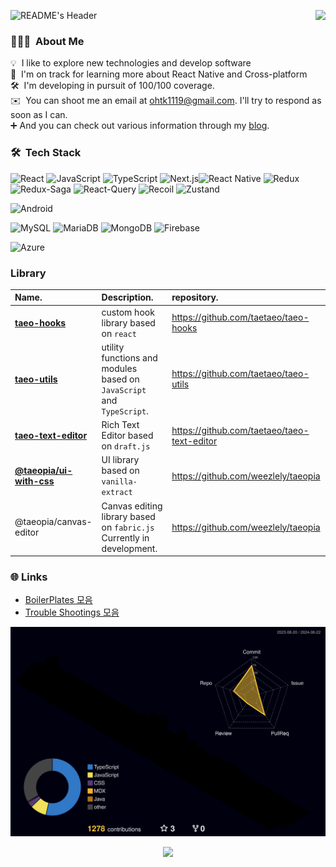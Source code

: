 <a href="https://hits.seeyoufarm.com"><img src="https://hits.seeyoufarm.com/api/count/incr/badge.svg?url=https%3A%2F%2Fgithub.com%2Fdahhnym&count_bg=%2379C83D&title_bg=%23555555&icon=&icon_color=%23E7E7E7&title=hits&edge_flat=true" align="right"/></a>

![README's Header](https://capsule-render.vercel.app/api?type=waving&color=gradient&height=300&section=header&text=Hello👋%20I'm%20Taeo%20👨🏻‍💻%20&fontSize=90&fontAlignY=45)

### 👨🏻‍💻 &nbsp;About Me

💡 &nbsp;I like to explore new technologies and develop software\
🌱 &nbsp;I'm on track for learning more about React Native and Cross-platform\
🛠  &nbsp;I'm developing in pursuit of 100/100 coverage.\
✉️ &nbsp;You can shoot me an email at ohtk1119@gmail.com. I'll try to respond as soon as I can.\
:heavy_plus_sign: And you can check out various information through my [blog](https://tkolab.tistory.com/).

### 🛠 &nbsp;Tech Stack

![React](https://img.shields.io/badge/React-20232A?style=for-the-badge&logo=react&logoColor=61DAFB)
![JavaScript](https://img.shields.io/badge/JavaScript-F7DF1E?style=for-the-badge&logo=javascript&logoColor=black)
![TypeScript](https://img.shields.io/badge/TypeScript-007ACC?style=for-the-badge&logo=typescript&logoColor=white)
![Next.js](https://img.shields.io/badge/Next.js-000000?style=for-the-badge&logo=nextdotjs&logoColor=white)![React Native](https://img.shields.io/badge/React_Native-20232A?style=for-the-badge&logo=react&logoColor=61DAFB)
![Redux](https://img.shields.io/badge/Redux-764ABC?style=for-the-badge&logo=redux&logoColor=white)
![Redux-Saga](https://img.shields.io/badge/Redux--Saga-999999?style=for-the-badge&logo=redux-saga&logoColor=white)
![React-Query](https://img.shields.io/badge/React--Query-FF4154?style=for-the-badge&logo=react-query&logoColor=white)
![Recoil](https://img.shields.io/badge/Recoil-3578E5?style=for-the-badge&logo=recoil&logoColor=white)
![Zustand](https://img.shields.io/badge/Zustand-181717?style=for-the-badge)

![Android](https://img.shields.io/badge/Android-3DDC84?style=for-the-badge&logo=android&logoColor=white)

![MySQL](https://img.shields.io/badge/MySQL-4479A1?style=for-the-badge&logo=mysql&logoColor=white)
![MariaDB](https://img.shields.io/badge/MariaDB-003545?style=for-the-badge&logo=mariadb&logoColor=white)
![MongoDB](https://img.shields.io/badge/MongoDB-47A248?style=for-the-badge&logo=mongodb&logoColor=white)
![Firebase](https://img.shields.io/badge/Firebase-FFCA28?style=for-the-badge&logo=firebase&logoColor=black)

![Azure](https://img.shields.io/badge/Azure-0078D4?style=for-the-badge&logo=microsoftazure&logoColor=white)

### Library

| Name.                                                                          | Description.                                                          | repository.                                 |
| :----------------------------------------------------------------------------- | :-------------------------------------------------------------------- | :------------------------------------------ |
| **[taeo-hooks](https://www.npmjs.com/package/taeo-hooks)**                     | custom hook library based on `react`                                  | https://github.com/taetaeo/taeo-hooks       |
| **[taeo-utils](https://www.npmjs.com/package/taeo-utils)**                     | utility functions and modules based on `JavaScript` and `TypeScript`. | https://github.com/taetaeo/taeo-utils       |
| **[taeo-text-editor](https://www.npmjs.com/package/taeo-text-editor)**         | Rich Text Editor based on `draft.js`                                  | https://github.com/taetaeo/taeo-text-editor |
| [**@taeopia/ui-with-css**](https://www.npmjs.com/package/@taeopia/ui-with-css) | UI library based on `vanilla-extract`                                 | https://github.com/weezlely/taeopia         |
| @taeopia/canvas-editor                                                         | Canvas editing library based on `fabric.js` Currently in development. | https://github.com/weezlely/taeopia         |

### :globe_with_meridians: Links

- [BoilerPlates 모음](https://github.com/taetaeo?tab=repositories&q=boilerplate-2024&type=&language=&sort=)
- [Trouble Shootings 모음](https://tkolab.tistory.com/search/Trouble)

![리드미 3D](https://github.com/taetaeo/taetaeo/blob/master/profile-3d-contrib/profile-night-rainbow.svg)

<p align="center">
  <a href="https://github.com/taetaeo" title="GitHub OHTAEKWON">
    <img src="https://img.shields.io/github/followers/taetaeo?label=follow&style=social" alt-text="GitHub OHTAEKWON" height="30"/>
  </a>
